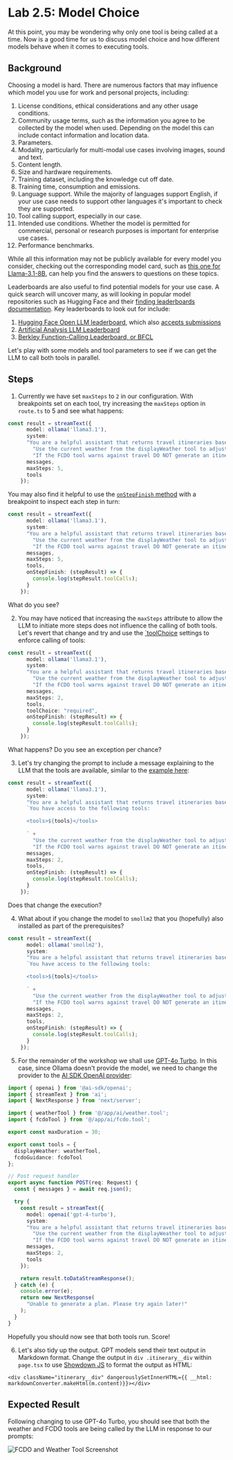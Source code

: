# Lab 2.5: Model Choice

At this point, you may be wondering why only one tool is being called at a time. Now is a good time for us to discuss model choice and how different models behave when it comes to executing tools.

## Background

Choosing a model is hard. There are numerous factors that may influence which model you use for work and personal projects, including:

1. License conditions, ethical considerations and any other usage conditions. 
2. Community usage terms, such as the information you agree to be collected by the model when used. Depending on the model this can include contact information and location data.
3. Parameters.
4. Modality, particularly for multi-modal use cases involving images, sound and text.
5. Content length.
6. Size and hardware requirements.
7. Training dataset, including the knowledge cut off date.
8. Training time, consumption and emissions.
9. Language support. While the majority of languages support English, if your use case needs to support other languages it's important to check they are supported.
10. Tool calling support, especially in our case.
11. Intended use conditions. Whether the model is permitted for commercial, personal or research purposes is important for enterprise use cases.
12. Performance benchmarks.

While all this information may not be publicly available for every model you consider, checking out the corresponding model card, such as [this one for Llama-3.1-8B](https://huggingface.co/meta-llama/Llama-3.1-8B), can help you find the answers to questions on these topics. 

Leaderboards are also useful to find potential models for your use case. A quick search will uncover many, as will looking in popular model repositories such as Hugging Face and their [finding leaderboards documentation](https://huggingface.co/docs/leaderboards/en/leaderboards/finding_page). Key leaderboards to look out for include:

1. [Hugging Face Open LLM leaderboard](https://huggingface.co/spaces/open-llm-leaderboard/open_llm_leaderboard#/), which also [accepts submissions](https://huggingface.co/docs/leaderboards/en/open_llm_leaderboard/submitting)
2. [Artificial Analysis LLM Leaderboard](https://artificialanalysis.ai/leaderboards/models)
3. [Berkley Function-Calling Leaderboard, or BFCL](https://gorilla.cs.berkeley.edu/leaderboard.html)

Let's play with some models and tool parameters to see if we can get the LLM to call both tools in parallel.

## Steps 

1. Currently we have set `maxSteps` to `2` in our configuration. With breakpoints set on each tool, try increasing the `maxSteps` option in `route.ts` to 5 and see what happens:

```ts
const result = streamText({
      model: ollama('llama3.1'),
      system:
      "You are a helpful assistant that returns travel itineraries based on a location" +
        "Use the current weather from the displayWeather tool to adjust the itinerary and give packing suggestions." +
        "If the FCDO tool warns against travel DO NOT generate an itinerary.",
      messages,
      maxSteps: 5,
      tools
    });
```

You may also find it helpful to use the [`onStepFinish` method](https://sdk.vercel.ai/docs/reference/ai-sdk-core/stream-text#on-step-finish) with a breakpoint to inspect each step in turn:

```ts
const result = streamText({
      model: ollama('llama3.1'),
      system:
      "You are a helpful assistant that returns travel itineraries based on a location" +
        "Use the current weather from the displayWeather tool to adjust the itinerary and give packing suggestions." +
        "If the FCDO tool warns against travel DO NOT generate an itinerary.",
      messages,
      maxSteps: 5,
      tools,
      onStepFinish: (stepResult) => {
        console.log(stepResult.toolCalls);
      }
    });
```

What do you see?

2. You may have noticed that increasing the `maxSteps` attribute to allow the LLM to initiate more steps does not influence the calling of both tools. Let's revert that change and try and use the [`toolChoice](https://sdk.vercel.ai/docs/reference/ai-sdk-core/stream-text#tool-choice) settings to enforce calling of tools:

```ts
const result = streamText({
      model: ollama('llama3.1'),
      system:
      "You are a helpful assistant that returns travel itineraries based on a location" +
        "Use the current weather from the displayWeather tool to adjust the itinerary and give packing suggestions." +
        "If the FCDO tool warns against travel DO NOT generate an itinerary.",
      messages,
      maxSteps: 2,
      tools,
      toolChoice: "required",
      onStepFinish: (stepResult) => {
        console.log(stepResult.toolCalls);
      }
    });
```

What happens? Do you see an exception per chance?

3. Let's try changing the prompt to include a message explaining to the LLM that the tools are available, similar to the [example here](https://huggingface.co/HuggingFaceTB/SmolLM2-1.7B-Instruct/blob/main/instructions_function_calling.md):

```ts
const result = streamText({
      model: ollama('llama3.1'),
      system:
      "You are a helpful assistant that returns travel itineraries based on a location" +
      `You have access to the following tools: 

      <tools>${tools}</tools>
      
      ` +
        "Use the current weather from the displayWeather tool to adjust the itinerary and give packing suggestions." +
        "If the FCDO tool warns against travel DO NOT generate an itinerary.",
      messages,
      maxSteps: 2,
      tools,
      onStepFinish: (stepResult) => {
        console.log(stepResult.toolCalls);
      }
    });
```

Does that change the execution? 

4. What about if you change the model to `smollm2` that you (hopefully) also installed as part of the prerequisites?

```ts
const result = streamText({
      model: ollama('smollm2'),
      system:
      "You are a helpful assistant that returns travel itineraries based on a location" +
      `You have access to the following tools: 

      <tools>${tools}</tools>
      
      ` +
        "Use the current weather from the displayWeather tool to adjust the itinerary and give packing suggestions." +
        "If the FCDO tool warns against travel DO NOT generate an itinerary.",
      messages,
      maxSteps: 2,
      tools,
      onStepFinish: (stepResult) => {
        console.log(stepResult.toolCalls);
      }
    });
```

5. For the remainder of the workshop we shall use [GPT-4o Turbo](https://platform.openai.com/docs/models). In this case, since Ollama doesn't provide the model, we need to change the provider to the [AI SDK OpenAI provider](https://sdk.vercel.ai/providers/ai-sdk-providers/openai):

```ts
import { openai } from '@ai-sdk/openai';
import { streamText } from 'ai';
import { NextResponse } from 'next/server';

import { weatherTool } from '@/app/ai/weather.tool';
import { fcdoTool } from '@/app/ai/fcdo.tool';

export const maxDuration = 30;

export const tools = {
  displayWeather: weatherTool,
  fcdoGuidance: fcdoTool
};

// Post request handler
export async function POST(req: Request) {
  const { messages } = await req.json();

  try {
    const result = streamText({
      model: openai('gpt-4-turbo'),
      system:
      "You are a helpful assistant that returns travel itineraries based on a location" +
        "Use the current weather from the displayWeather tool to adjust the itinerary and give packing suggestions." +
        "If the FCDO tool warns against travel DO NOT generate an itinerary.",
      messages,
      maxSteps: 2,
      tools
    });

    return result.toDataStreamResponse();
  } catch (e) {
    console.error(e);
    return new NextResponse(
      "Unable to generate a plan. Please try again later!"
    );
  }
}

```

Hopefully you should now see that both tools run. Score!

6. Let's also tidy up the output. GPT models send their text output in Markdown format. Change the output in `div .itinerary__div` within `page.tsx` to use [Showdown JS](https://showdownjs.com/) to format the output as HTML:

```tsx
<div className="itinerary__div" dangerouslySetInnerHTML={{ __html: markdownConverter.makeHtml(m.content)}}></div>
```

## Expected Result

Following changing to use GPT-4o Turbo, you should see that both the weather and FCDO tools are being called by the LLM in response to our prompts:

![FCDO and Weather Tool Screenshot](./screenshots/5/5-fcdo-tool-screenshot.png)